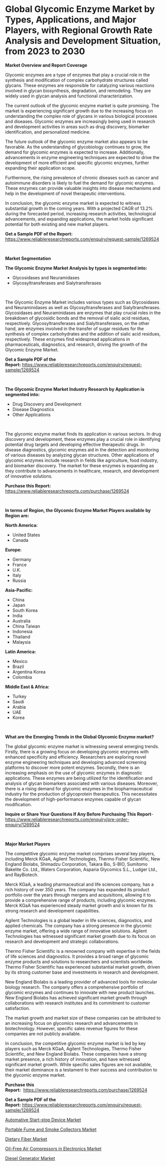<p><h1>Global Glycomic Enzyme Market by Types, Applications, and Major Players, with Regional Growth Rate Analysis and Development Situation, from 2023 to 2030</h1></p><p><strong>Market Overview and Report Coverage</strong></p>
<p><p>Glycomic enzymes are a type of enzymes that play a crucial role in the synthesis and modification of complex carbohydrate structures called glycans. These enzymes are responsible for catalyzing various reactions involved in glycan biosynthesis, degradation, and remodeling. They are widely used in glycan analysis and functional characterization.</p><p>The current outlook of the glycomic enzyme market is quite promising. The market is experiencing significant growth due to the increasing focus on understanding the complex role of glycans in various biological processes and diseases. Glycomic enzymes are increasingly being used in research and development activities in areas such as drug discovery, biomarker identification, and personalized medicine.</p><p>The future outlook of the glycomic enzyme market also appears to be favorable. As the understanding of glycobiology continues to grow, the demand for glycomic enzymes is expected to increase. Additionally, advancements in enzyme engineering techniques are expected to drive the development of more efficient and specific glycomic enzymes, further expanding their application scope.</p><p>Furthermore, the rising prevalence of chronic diseases such as cancer and autoimmune disorders is likely to fuel the demand for glycomic enzymes. These enzymes can provide valuable insights into disease mechanisms and help in the development of novel therapeutic interventions.</p><p>In conclusion, the glycomic enzyme market is expected to witness substantial growth in the coming years. With a projected CAGR of 13.2% during the forecasted period, increasing research activities, technological advancements, and expanding applications, the market holds significant potential for both existing and new market players.</p></p>
<p><strong>Get a Sample PDF of the Report:</strong> <a href="https://www.reliableresearchreports.com/enquiry/request-sample/1269524">https://www.reliableresearchreports.com/enquiry/request-sample/1269524</a></p>
<p>&nbsp;</p>
<p><strong>Market Segmentation</strong></p>
<p><strong>The Glycomic Enzyme Market Analysis by types is segmented into:</strong></p>
<p><ul><li>Glycosidases and Neuramidases</li><li>Glycosyltransferases and Sialytransferases</li></ul></p>
<p>&nbsp;</p>
<p><p>The Glycomic Enzyme Market includes various types such as Glycosidases and Neuraminidases as well as Glycosyltransferases and Sialyltransferases. Glycosidases and Neuraminidases are enzymes that play crucial roles in the breakdown of glycosidic bonds and the removal of sialic acid residues, respectively. Glycosyltransferases and Sialyltransferases, on the other hand, are enzymes involved in the transfer of sugar residues for the synthesis of complex carbohydrates and the addition of sialic acid residues, respectively. These enzymes find widespread applications in pharmaceuticals, diagnostics, and research, driving the growth of the Glycomic Enzyme Market.</p></p>
<p><strong>Get a Sample PDF of the Report:</strong>&nbsp;<a href="https://www.reliableresearchreports.com/enquiry/request-sample/1269524">https://www.reliableresearchreports.com/enquiry/request-sample/1269524</a></p>
<p>&nbsp;</p>
<p><strong>The Glycomic Enzyme Market Industry Research by Application is segmented into:</strong></p>
<p><ul><li>Drug Discovery and Development</li><li>Disease Diagnostics</li><li>Other Applications</li></ul></p>
<p>&nbsp;</p>
<p><p>The glycomic enzyme market finds its application in various sectors. In drug discovery and development, these enzymes play a crucial role in identifying potential drug targets and developing effective therapeutic drugs. In disease diagnostics, glycomic enzymes aid in the detection and monitoring of various diseases by analyzing glycan structures. Other applications of glycomic enzymes include research in fields like agriculture, food industry, and biomarker discovery. The market for these enzymes is expanding as they contribute to advancements in healthcare, research, and development of innovative solutions.</p></p>
<p><strong>Purchase this Report:</strong>&nbsp; <a href="https://www.reliableresearchreports.com/purchase/1269524">https://www.reliableresearchreports.com/purchase/1269524</a></p>
<p>&nbsp;</p>
<p><strong>In terms of Region, the Glycomic Enzyme Market Players available by Region are:</strong></p>
<p>
    <p> <strong> North America: </strong>
        <ul>
            <li>United States</li>
            <li>Canada</li>
        </ul>
        </p> 
    <p> <strong> Europe: </strong>
        <ul>
            <li>Germany</li>
            <li>France</li>
            <li>U.K.</li>
            <li>Italy</li>
            <li>Russia</li>
        </ul>
        </p> 
    <p> <strong> Asia-Pacific: </strong>
        <ul>
            <li>China</li>
            <li>Japan</li>
            <li>South Korea</li>
            <li>India</li>
            <li>Australia</li>
            <li>China Taiwan</li>
            <li>Indonesia</li>
            <li>Thailand</li>
            <li>Malaysia</li>
        </ul>
        </p> 
    <p> <strong> Latin America: </strong>
        <ul>
            <li>Mexico</li>
            <li>Brazil</li>
            <li>Argentina Korea</li>
            <li>Colombia</li>
        </ul>
        </p> 
    <p> <strong> Middle East & Africa: </strong>
        <ul>
            <li>Turkey</li>
            <li>Saudi</li>
            <li>Arabia</li>
            <li>UAE</li>
            <li>Korea</li>
        </ul>
    </p>
    </p>
<p>&nbsp;</p>
<p><strong>What are the Emerging Trends in the Global Glycomic Enzyme market?</strong></p>
<p><p>The global glycomic enzyme market is witnessing several emerging trends. Firstly, there is a growing focus on developing glycomic enzymes with enhanced specificity and efficiency. Researchers are exploring novel enzyme engineering techniques and developing advanced screening platforms to discover more potent enzymes. Secondly, there is an increasing emphasis on the use of glycomic enzymes in diagnostic applications. These enzymes are being utilized for the identification and analysis of glycan biomarkers associated with various diseases. Moreover, there is a rising demand for glycomic enzymes in the biopharmaceutical industry for the production of glycoprotein therapeutics. This necessitates the development of high-performance enzymes capable of glycan modification.</p></p>
<p><strong>Inquire or Share Your Questions If Any Before Purchasing This Report</strong>- <a href="https://www.reliableresearchreports.com/enquiry/pre-order-enquiry/1269524">https://www.reliableresearchreports.com/enquiry/pre-order-enquiry/1269524</a></p>
<p>&nbsp;</p>
<p><strong>Major Market Players</strong></p>
<p><p>The competitive glycomic enzyme market comprises several key players, including Merck KGaA, Agilent Technologies, Thermo Fisher Scientific, New England Biolabs, Shimadzu Corporation, Takara Bio, S-BIO, Sumitomo Bakelite Co. Ltd., Waters Corporation, Asparia Glycomics S.L., Ludger Ltd., and RayBiotech.</p><p>Merck KGaA, a leading pharmaceutical and life sciences company, has a rich history of over 350 years. The company has expanded its product portfolio over the years through mergers and acquisitions, allowing it to provide a comprehensive range of products, including glycomic enzymes. Merck KGaA has experienced steady market growth and is known for its strong research and development capabilities.</p><p>Agilent Technologies is a global leader in life sciences, diagnostics, and applied chemicals. The company has a strong presence in the glycomic enzyme market, offering a wide range of innovative solutions. Agilent Technologies has witnessed significant market growth due to its focus on research and development and strategic collaborations.</p><p>Thermo Fisher Scientific is a renowned company with expertise in the fields of life sciences and diagnostics. It provides a broad range of glycomic enzyme products and solutions to researchers and scientists worldwide. Thermo Fisher Scientific has experienced substantial market growth, driven by its strong customer base and investments in research and development.</p><p>New England Biolabs is a leading provider of advanced tools for molecular biology research. The company offers a comprehensive portfolio of glycomic enzymes and continues to innovate with new product launches. New England Biolabs has achieved significant market growth through collaborations with research institutes and its commitment to customer satisfaction.</p><p>The market growth and market size of these companies can be attributed to an increasing focus on glycomics research and advancements in biotechnology. However, specific sales revenue figures for these companies are not publicly available.</p><p>In conclusion, the competitive glycomic enzyme market is led by key players such as Merck KGaA, Agilent Technologies, Thermo Fisher Scientific, and New England Biolabs. These companies have a strong market presence, a rich history of innovation, and have witnessed significant market growth. While specific sales figures are not available, their market dominance is a testament to their success and contribution to the glycomic enzyme market.</p></p>
<p><strong>Purchase this Report:</strong>&nbsp;&nbsp;<a href="https://www.reliableresearchreports.com/purchase/1269524">https://www.reliableresearchreports.com/purchase/1269524</a></p>
<p></p>
<p><strong>Get a Sample PDF of the Report:</strong>&nbsp;<a href="https://www.reliableresearchreports.com/enquiry/request-sample/1269524">https://www.reliableresearchreports.com/enquiry/request-sample/1269524</a></p>
<p><p><a href="https://github.com/gulaimolin/Market-Research-Report-List-1/blob/main/automative-start-stop-device-market.md">Automative Start-stop Device Market</a></p><p><a href="https://github.com/ruslanpoljakovrd177/Market-Research-Report-List-1/blob/main/portable-fume-and-smoke-collectors-market.md">Portable Fume and Smoke Collectors Market</a></p><p><a href="https://medium.com/@jackytorphy/dietary-fiber-market-size-growth-forecast-2023-2030-0234b8340ea4">Dietary Fiber Market</a></p><p><a href="https://www.linkedin.com/pulse/oil-free-air-compressors-electronics-market-research-report-mjize/">Oil-Free Air Compressors in Electronics Market</a></p><p><a href="https://medium.com/@joannebell6556/diesel-generator-market-size-growth-forecast-2023-2030-dfd7603df16f">Diesel Generator Market</a></p></p>